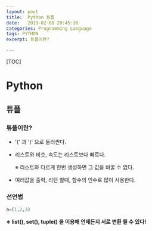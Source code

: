 ```yaml
---
layout: post
title:  Python 튜플
date:   2019-02-08 20:45:30
categories: Programming Language
tags: PYTHON
excerpt: 튜플이란?

---
```


[TOC]





# Python

## 튜플

### 튜플이란?

- '(' 과 ')' 으로 둘러싼다.

- 리스트와 비슷, 속도는 리스트보다 빠르다.

  ※ 리스트와 다르게 한번 생성하면 그 값을 바꿀 수 없다.

- 여러값을 출력, 리턴 할때, 함수의 인수로 많이 사용한다.



### 선언법

``` python
a=(1,2,3)
```

**※ list(), set(), tuple() 을 이용해 언제든지 서로 변환 될 수 있다!**